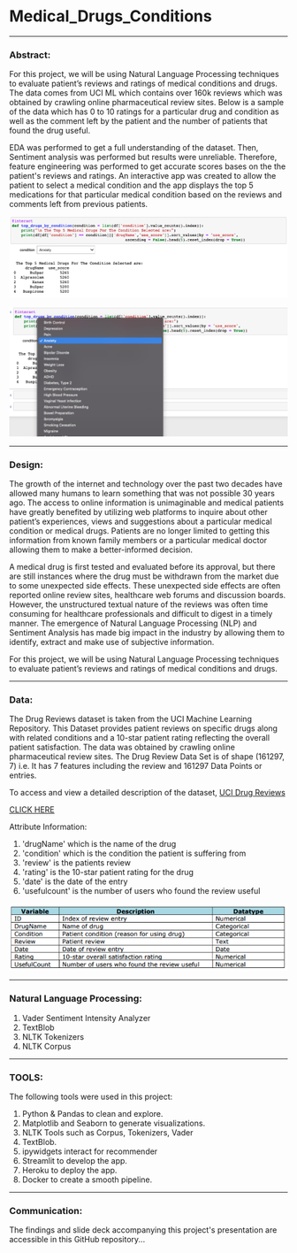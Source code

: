 # Medical_Drugs_Conditions


---

### Abstract:


For this project, we will be using Natural Language Processing techniques to evaluate patient’s reviews and ratings of medical conditions and drugs. The data comes from UCI ML which contains over 160k reviews which was obtained by crawling online pharmaceutical review sites. Below is a sample of the data which has 0 to 10 ratings for a particular drug and condition as well as the comment left by the patient and the number of patients that found the drug useful.  

EDA was performed to get a full understanding of the dataset. Then, Sentiment analysis was performed but results were unreliable. Therefore, feature engineering was performed to get accurate scores bases on the the patient's reviews and ratings.  An interactive app was created to allow the patient to select a medical condition and the app displays the top 5 medications for that particular medical condition based on the reviews and comments left from previous patients. 




![alt text](Top_5_Drugs_by_ConditionF.png)

![alt text](Medical_Choice_Options.png)


---



### Design:


 The growth of the internet and technology over the past two decades have allowed many humans to learn something that was not possible 30 years ago. The access to online information is unimaginable and medical patients have greatly benefited by utilizing web platforms to inquire about other patient’s experiences, views and suggestions about a particular medical condition or medical drugs. Patients are no longer limited to getting this information from known family members or a particular medical doctor allowing them to make a better-informed decision. 

A medical drug is first tested and evaluated before its approval, but there are still instances where the drug must be withdrawn from the market due to some unexpected side effects. These unexpected side effects are often reported online review sites, healthcare web forums and discussion boards. However, the unstructured textual nature of the reviews was often time consuming for healthcare professionals and difficult to digest in a timely manner. The emergence of Natural Language Processing (NLP) and Sentiment Analysis has made big impact in the industry by allowing them to identify, extract and make use of subjective information. 

For this project, we will be using Natural Language Processing techniques to evaluate patient’s reviews and ratings of medical conditions and drugs. 


---



### Data:


The Drug Reviews dataset is taken from the UCI Machine Learning Repository. This Dataset provides patient reviews on specific drugs along with related conditions and a 10-star patient rating reflecting the overall patient satisfaction. The data was obtained by crawling online pharmaceutical review sites. The Drug Review Data Set is of shape (161297, 7) i.e. It has 7 features including the review and 161297 Data Points or entries.

To access and view a detailed description of the dataset, [UCI Drug Reviews]([https://archive.ics.uci.edu/ml/datasets/Drug+Review+Dataset+%28Drugs.com%29])

[CLICK HERE]([https://archive.ics.uci.edu/ml/datasets/Drug+Review+Dataset+%28Drugs.com%29])

Attribute Information:

1. 'drugName' which is the name of the drug
2. 'condition' which is the condition the patient is suffering from
3. 'review' is the patients review
4. 'rating' is the 10-star patient rating for the drug
5. 'date' is the date of the entry 
6. 'usefulcount' is the number of users who found the review useful


![alt text](dataSummary.png)




---


### Natural Language Processing:



1.	Vader Sentiment Intensity Analyzer
2.	TextBlob
3.	NLTK Tokenizers
4.	NLTK Corpus






---



### TOOLS:

The following tools were used in this project:
1.	Python & Pandas to clean and explore.
2.	Matplotlib and Seaborn to generate visualizations.
3.	NLTK Tools such as Corpus, Tokenizers, Vader
4.	TextBlob.
5.	ipywidgets interact for recommender
6.	Streamlit to develop the app.
7.	Heroku to deploy the app.
8.	Docker to create a smooth pipeline.


---

### Communication:


The findings and slide deck accompanying this project's presentation are accessible in this GitHub repository...



